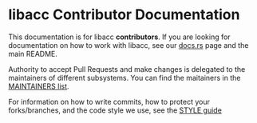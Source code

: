 # libacc Contributor Documentation

This documentation is for libacc __contributors__. If you
are looking for documentation on how to work with libacc,
see our [docs.rs](https://docs.rs/libacc) page and the
main README.

Authority to accept Pull Requests and make changes is
delegated to the maintainers of different subsystems.
You can find the maitainers in the [MAINTAINERS list](https://github.com/amyipdev/libacc/blob/main/docs/MAINTAINERS.md).

For information on how to write commits, how to protect
your forks/branches, and the code style we use, see
the [STYLE guide](https://github.com/amyipdev/libacc/blob/main/docs/STYLE.md)
